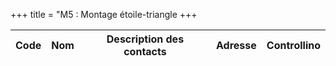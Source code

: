 +++
title = "M5 : Montage étoile-triangle
+++

Code|Nom|Description des contacts|Adresse|Controllino
|---|---|---|---|---|
